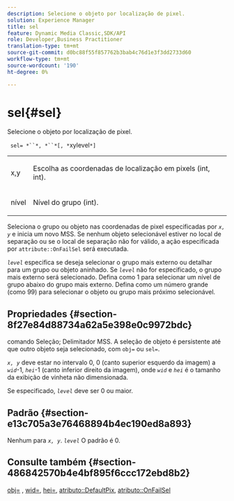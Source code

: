 ```yaml
---
description: Selecione o objeto por localização de pixel.
solution: Experience Manager
title: sel
feature: Dynamic Media Classic,SDK/API
role: Developer,Business Practitioner
translation-type: tm+mt
source-git-commit: d0bc88f55f857762b3bab4c76d1e3f3dd2733d60
workflow-type: tm+mt
source-wordcount: '190'
ht-degree: 0%

---
```



# sel{#sel}

Selecione o objeto por localização de pixel.

` sel= *``*, *``*[, *`xylevel`*]`

<table id="simpletable_247FF35D791C43D3AB433B8CF49F8C91"> 
 <tr class="strow"> 
  <td class="stentry"> <p> <span class="varname"> x,y  </span> </p> </td> 
  <td class="stentry"> <p>Escolha as coordenadas de localização em pixels (int, int). </p> </td> 
 </tr> 
 <tr class="strow"> 
  <td class="stentry"> <p> <span class="varname"> nível  </span> </p> </td> 
  <td class="stentry"> <p>Nível do grupo (int). </p> </td> 
 </tr> 
</table>

Seleciona o grupo ou objeto nas coordenadas de pixel especificadas por *`x, y`* e inicia um novo MSS. Se nenhum objeto selecionável estiver no local de separação ou se o local de separação não for válido, a ação especificada por `attribute::OnFailSel` será executada.

*`level`* especifica se deseja selecionar o grupo mais externo ou detalhar para um grupo ou objeto aninhado. Se *`level`* não for especificado, o grupo mais externo será selecionado. Defina como 1 para selecionar um nível de grupo abaixo do grupo mais externo. Defina como um número grande (como 99) para selecionar o objeto ou grupo mais próximo selecionável.

## Propriedades {#section-8f27e84d88734a62a5e398e0c9972bdc}

comando Seleção; Delimitador MSS. A seleção de objeto é persistente até que outro objeto seja selecionado, com `obj=` ou `sel=`.

*`x, y`* deve estar no intervalo 0, 0 (canto superior esquerdo da imagem) a  *`wid`*-1,  *`hei`*-1 (canto inferior direito da imagem), onde  *`wid`* e  *`hei`* é o tamanho da exibição de vinheta não dimensionada.

Se especificado, *`level`* deve ser 0 ou maior.

## Padrão {#section-e13c705a3e76468894b4ec190ed8a893}

Nenhum para *`x, y`*. *`level`* O padrão é 0.

## Consulte também {#section-486842570b4e4bf895f6ccc172ebd8b2}

[obj=](../../../../../ir-api/http-protocol/image-rendering-api-ref/c-ir-http-protocol-ref/c-ir-http-protocol-command-reference/r-ir-obj.md#reference-31e7dac7931b4e0eb3c7589f120a1e6a) ,  [wid=](../../../../../ir-api/http-protocol/image-rendering-api-ref/c-ir-http-protocol-ref/c-ir-http-protocol-command-reference/r-ir-wid.md#reference-b7e691b0624941168c94b2749ae233ec),  [hei=](../../../../../ir-api/http-protocol/image-rendering-api-ref/c-ir-http-protocol-ref/c-ir-http-protocol-command-reference/r-ir-hei.md#reference-1c08f60365a94417a39867c09cac5478),  [atributo::DefaultPix](../../../../../ir-api/material-cat/image-rendering-api-ref/c-ir-material-catalog/c-ir-attributes-reference/r-ir-defaultpix.md#reference-102c98f9b5d24d2aaaeb756653fb0e6f),  [atributo::OnFailSel](../../../../../ir-api/material-cat/image-rendering-api-ref/c-ir-material-catalog/c-ir-attributes-reference/r-ir-onfailsel.md#reference-f95e4a4a3c02412b87a2b0acca8a5513)
